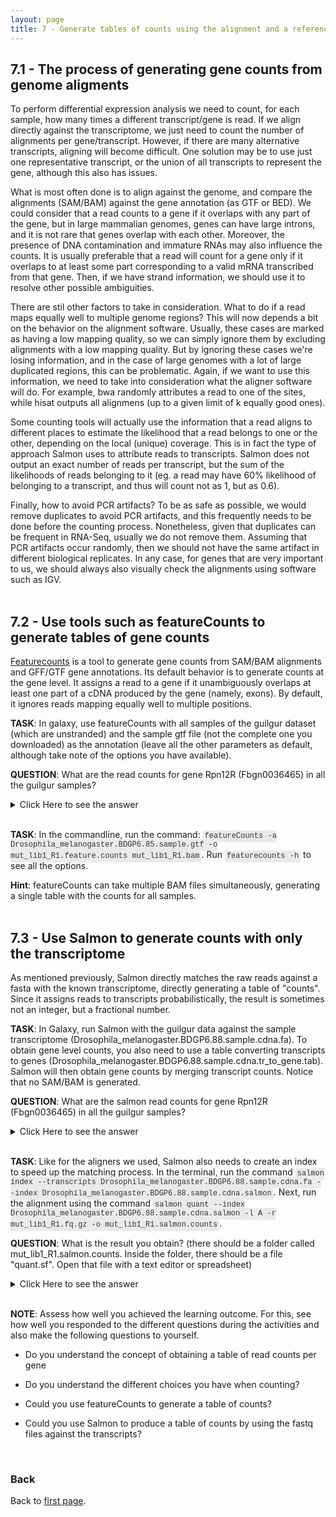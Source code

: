 ```yaml
---
layout: page
title: 7 - Generate tables of counts using the alignment and a reference gene annotation
---
```


## <a id="LO7.1">7.1 - The process of generating gene counts from genome aligments</a>

To perform differential expression analysis we need to count, for each sample, how many times a different transcript/gene is read. If we align directly against the transcriptome, we just need to count the number of alignments per gene/transcript. However, if there are many alternative transcripts, aligning will become difficult. One solution may be to use just one representative transcript, or the union of all transcripts to represent the gene, although this also has issues.

What is most often done is to align against the genome, and compare the alignments (SAM/BAM) against the gene annotation (as GTF or BED). We could consider that a read counts to a gene if it overlaps with any part of the gene, but in large mammalian genomes, genes can have large introns, and it is not rare that genes overlap with each other. Moreover, the presence of DNA contamination and immature RNAs may also influence the counts. It is usually preferable that a read will count for a gene only if it overlaps to at least some part corresponding to a valid mRNA transcribed from that gene. Then, if we have strand information, we should use it to resolve other possible ambiguities.

There are stil other factors to take in consideration. What to do if a read maps equally well to multiple genome regions? This will now depends a bit on the behavior on the alignment software. Usually, these cases are marked as having a low mapping quality, so we can simply ignore them by excluding alignments with a low mapping quality. But by ignoring these cases we're losing information, and in the case of large genomes with a lot of large duplicated regions, this can be problematic. Again, if we want to use this information, we need to take into consideration what the aligner software will do. For example, bwa randomly attributes a read to one of the sites, while hisat outputs all alignmens (up to a given limit of k equally good ones).

Some counting tools will actually use the information that a read aligns to different places to estimate the likelihood that a read belongs to one or the other, depending on the local (unique) coverage. This is in fact the type of approach Salmon uses to attribute reads to transcripts. Salmon does not output an exact number of reads per transcript, but the sum of the likelihoods of reads belonging to it (eg. a read may have 60% likelihood of belonging to a transcript, and thus will count not as 1, but as 0.6).

Finally, how to avoid PCR artifacts? To be as safe as possible, we would remove duplicates to avoid PCR artifacts, and this frequently needs to be done before the counting process. Nonetheless, given that duplicates can be frequent in RNA-Seq, usually we do not remove them. Assuming that PCR artifacts occur randomly, then we should not have the same artifact in different biological replicates. In any case, for genes that are very important to us, we should always also visually check the alignments using software such as IGV.
<br/>
<br/>

## <a id="LO7.2">7.2 - Use tools such as featureCounts to generate tables of gene counts</a>

[Featurecounts](http://bioinf.wehi.edu.au/featureCounts/) is a tool to generate gene counts from SAM/BAM alignments and GFF/GTF gene annotations. Its default behavior is to generate counts at the gene level. It assigns a read to a gene if it unambiguously overlaps at least one part of a cDNA produced by the gene (namely, exons). By default, it ignores reads mapping equally well to multiple positions.  

**TASK**: In galaxy, use featureCounts with all samples of the guilgur dataset (which are unstranded) and the sample gtf file (not the complete one you downloaded) as the annotation (leave all the other parameters as default, although take note of the options you have available).

**QUESTION**:  What are the read counts for gene Rpn12R (Fbgn0036465) in all the guilgur samples?
<details><summary>Click Here to see the answer</summary><p>

  * WT Lib1: 0

  * WT Lib2: 3

  * mut Lib1: 672

  * mut Lib2: 734

</p></details>
<br/>


**TASK**: In the commandline, run the command: <span style="padding:2px 3px 3px;background-color: #eaeaea;font-family: Courier New;font-size: 12px;color: #333333;-webkit-border-radius: 3px;-moz-border-radius: 3px;border-radius: 3px;">featureCounts -a Drosophila_melanogaster.BDGP6.85.sample.gtf -o mut_lib1_R1.feature.counts mut_lib1_R1.bam</span>. Run <span style="padding:2px 3px 3px;background-color: #eaeaea;font-family: Courier New;font-size: 12px;color: #333333;-webkit-border-radius: 3px;-moz-border-radius: 3px;border-radius: 3px;">featurecounts -h</span> to see all the options.
<br/>

**Hint**: featureCounts can take multiple BAM files simultaneously, generating a single table with the counts for all samples.
<br/>
<br/>

## <a id="LO7.3">7.3 - Use Salmon to generate counts with only the transcriptome</a>

As mentioned previously, Salmon directly matches the raw reads against a fasta with the known transcriptome, directly generating a table of "counts". Since it assigns reads to transcripts probabilistically, the result is sometimes not an integer, but a fractional number.
<br/>

**TASK**: In Galaxy, run Salmon with the guilgur data against the sample transcriptome (Drosophila_melanogaster.BDGP6.88.sample.cdna.fa). To obtain gene level counts, you also need to use a table converting transcripts to genes (Drosophila_melanogaster.BDGP6.88.sample.cdna.tr_to_gene.tab). Salmon will then obtain gene counts by merging transcript counts. Notice that no SAM/BAM is generated.
<br/>

**QUESTION**:  What are the salmon read counts for gene Rpn12R (Fbgn0036465) in all the guilgur samples?
<details><summary>Click Here to see the answer</summary><p>

  * WT Lib1: 0

  * WT Lib2: 2

  * mut Lib1: 687

  * mut Lib2: 776

</p></details>
<br/>

**TASK**: Like for the aligners we used, Salmon also needs to create an index to speed up the matching process. In the terminal, run the command <span style="padding:2px 3px 3px;background-color: #eaeaea;font-family: Courier New;font-size: 12px;color: #333333;-webkit-border-radius: 3px;-moz-border-radius: 3px;border-radius: 3px;">salmon index --transcripts Drosophila_melanogaster.BDGP6.88.sample.cdna.fa --index  Drosophila_melanogaster.BDGP6.88.sample.cdna.salmon</span>. Next, run the alignment using the command <span style="padding:2px 3px 3px;background-color: #eaeaea;font-family: Courier New;font-size: 12px;color: #333333;-webkit-border-radius: 3px;-moz-border-radius: 3px;border-radius: 3px;">salmon quant --index  Drosophila_melanogaster.BDGP6.88.sample.cdna.salmon -l A -r mut_lib1_R1.fq.gz -o mut_lib1_R1.salmon.counts</span>.
<br/>

**QUESTION**:  What is the result you obtain? (there should be a folder called mut_lib1_R1.salmon.counts. Inside the folder, there should be a file "quant.sf". Open that file with a text editor or spreadsheet)
<details><summary>Click Here to see the answer</summary><p>
  You obtain a table of counts, but for each transcript. The counts are fractional numbers. You also have normalized counts (per million reads), and information on the "real" transcript length and an "effective" length that can be used for normalization, which takes into account several biases.
</p></details>
<br/>


**NOTE**: Assess how well you achieved the learning outcome. For this, see how well you responded to the different questions during the activities and also make the following questions to yourself.

  * Do you understand the concept of obtaining a table of read counts per gene

  * Do you understand the different choices you have when counting?

  * Could you use featureCounts to generate a table of counts?

  * Could you use Salmon to produce a table of counts by using the fastq files against the transcripts?

<br/>

### Back

Back to [first page](https://maccardoso.github.io/ADER18S/).
